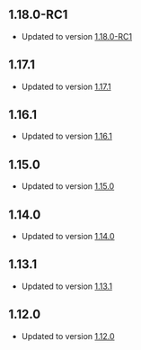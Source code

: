## 1.18.0-RC1 
- Updated to version [1.18.0-RC1](https://github.com/wmbusmeters/wmbusmeters/blob/master/CHANGES)
## 1.17.1 
- Updated to version [1.17.1](https://github.com/wmbusmeters/wmbusmeters/blob/master/CHANGES)
## 1.16.1 
- Updated to version [1.16.1](https://github.com/wmbusmeters/wmbusmeters/blob/master/CHANGES)
## 1.15.0 
- Updated to version [1.15.0](https://github.com/wmbusmeters/wmbusmeters/blob/master/CHANGES)
## 1.14.0 
- Updated to version [1.14.0](https://github.com/wmbusmeters/wmbusmeters/blob/master/CHANGES)
## 1.13.1 
- Updated to version [1.13.1](https://github.com/wmbusmeters/wmbusmeters/blob/master/CHANGES)
## 1.12.0 
- Updated to version [1.12.0](https://github.com/wmbusmeters/wmbusmeters/blob/master/CHANGES)
##